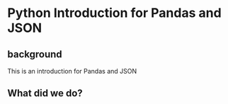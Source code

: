 # Python Introduction for Pandas and JSON
## background
This is an introduction for Pandas and JSON
## What did we do?
